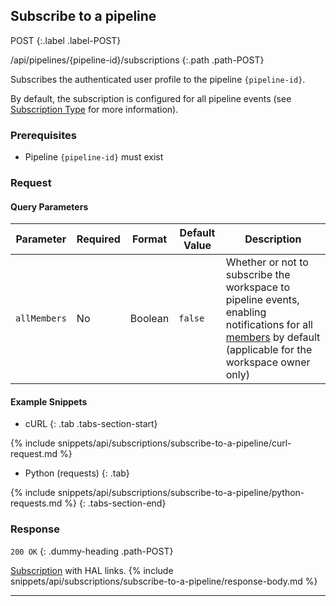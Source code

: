## Subscribe to a pipeline

POST
{:.label .label-POST}

/api/pipelines/{pipeline-id}/subscriptions
{:.path .path-POST}

Subscribes the authenticated user profile to the pipeline `{pipeline-id}`.

By default, the subscription is configured for all pipeline events (see [Subscription Type](#subscription-type) for more information).

### Prerequisites
- Pipeline `{pipeline-id}` must exist

### Request
#### Query Parameters

Parameter | Required | Format | Default Value | Description
--------- | -------- | ------ | ------------- | -----------
`allMembers` | No | Boolean | `false` | Whether or not to subscribe the workspace to pipeline events, enabling notifications for all [members](members) by default (applicable for the workspace owner only)

#### Example Snippets
- cURL
{: .tab .tabs-section-start}

{% include snippets/api/subscriptions/subscribe-to-a-pipeline/curl-request.md %}

- Python (requests)
{: .tab}

{% include snippets/api/subscriptions/subscribe-to-a-pipeline/python-requests.md %}
{: .tabs-section-end}

### Response
`200 OK`
{: .dummy-heading .path-POST}

[Subscription](#subscription) with HAL links.
{% include snippets/api/subscriptions/subscribe-to-a-pipeline/response-body.md %}

---
